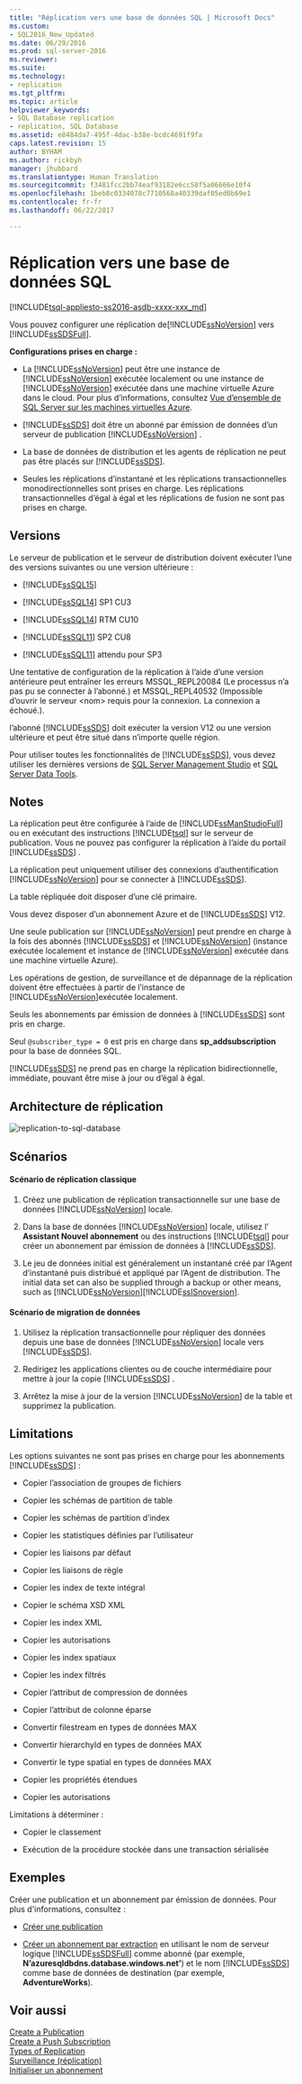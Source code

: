 ```yaml
---
title: "Réplication vers une base de données SQL | Microsoft Docs"
ms.custom:
- SQL2016_New_Updated
ms.date: 06/29/2016
ms.prod: sql-server-2016
ms.reviewer: 
ms.suite: 
ms.technology:
- replication
ms.tgt_pltfrm: 
ms.topic: article
helpviewer_keywords:
- SQL Database replication
- replication, SQL Database
ms.assetid: e8484da7-495f-4dac-b38e-bcdc4691f9fa
caps.latest.revision: 15
author: BYHAM
ms.author: rickbyh
manager: jhubbard
ms.translationtype: Human Translation
ms.sourcegitcommit: f3481fcc2bb74eaf93182e6cc58f5a06666e10f4
ms.openlocfilehash: 1beb8c0334078c7710568a40339daf05ed0b69e1
ms.contentlocale: fr-fr
ms.lasthandoff: 06/22/2017

---
```

# <a name="replication-to-sql-database"></a>Réplication vers une base de données SQL
[!INCLUDE[tsql-appliesto-ss2016-asdb-xxxx-xxx_md](../../includes/tsql-appliesto-ss2016-asdb-xxxx-xxx-md.md)]

  Vous pouvez configurer une réplication de[!INCLUDE[ssNoVersion](../../includes/ssnoversion-md.md)] vers [!INCLUDE[ssSDSFull](../../includes/sssdsfull-md.md)].  
  
 **Configurations prises en charge :**  
  
-   La [!INCLUDE[ssNoVersion](../../includes/ssnoversion-md.md)] peut être une instance de [!INCLUDE[ssNoVersion](../../includes/ssnoversion-md.md)] exécutée localement ou une instance de [!INCLUDE[ssNoVersion](../../includes/ssnoversion-md.md)] exécutée dans une machine virtuelle Azure dans le cloud. Pour plus d’informations, consultez [Vue d’ensemble de SQL Server sur les machines virtuelles Azure](https://azure.microsoft.com/documentation/articles/virtual-machines-sql-server-infrastructure-services/).  
  
-   [!INCLUDE[ssSDS](../../includes/sssds-md.md)] doit être un abonné par émission de données d’un serveur de publication [!INCLUDE[ssNoVersion](../../includes/ssnoversion-md.md)] .  
  
-   La base de données de distribution et les agents de réplication ne peut pas être placés sur [!INCLUDE[ssSDS](../../includes/sssds-md.md)].  
  
-   Seules les réplications d’instantané et les réplications transactionnelles monodirectionnelles sont prises en charge. Les réplications transactionnelles d’égal à égal et les réplications de fusion ne sont pas prises en charge.  
  
## <a name="versions"></a>Versions  
 Le serveur de publication et le serveur de distribution doivent exécuter l’une des versions suivantes ou une version ultérieure :  
  
-   [!INCLUDE[ssSQL15](../../includes/sssql15-md.md)]  
  
-   [!INCLUDE[ssSQL14](../../includes/sssql14-md.md)] SP1 CU3  
  
-   [!INCLUDE[ssSQL14](../../includes/sssql14-md.md)] RTM CU10  
  
-   [!INCLUDE[ssSQL11](../../includes/sssql11-md.md)] SP2 CU8  
  
-   [!INCLUDE[ssSQL11](../../includes/sssql11-md.md)] attendu pour SP3  
  
 Une tentative de configuration de la réplication à l’aide d’une version antérieure peut entraîner les erreurs MSSQL_REPL20084 (Le processus n’a pas pu se connecter à l’abonné.) et MSSQL_REPL40532 (Impossible d’ouvrir le serveur \<nom> requis pour la connexion. La connexion a échoué.).  
  
 l’abonné [!INCLUDE[ssSDS](../../includes/sssds-md.md)] doit exécuter la version V12 ou une version ultérieure et peut être situé dans n’importe quelle région.  
  
 Pour utiliser toutes les fonctionnalités de [!INCLUDE[ssSDS](../../includes/sssds-md.md)], vous devez utiliser les dernières versions de [SQL Server Management Studio](https://msdn.microsoft.com/library/mt238290.aspx) et [SQL Server Data Tools](https://msdn.microsoft.com/library/mt204009.aspx).  
  
## <a name="remarks"></a>Notes  
 La réplication peut être configurée à l’aide de [!INCLUDE[ssManStudioFull](../../includes/ssmanstudiofull-md.md)] ou en exécutant des instructions [!INCLUDE[tsql](../../includes/tsql-md.md)] sur le serveur de publication. Vous ne pouvez pas configurer la réplication à l’aide du portail [!INCLUDE[ssSDS](../../includes/sssds-md.md)] .  
  
 La réplication peut uniquement utiliser des connexions d’authentification [!INCLUDE[ssNoVersion](../../includes/ssnoversion-md.md)] pour se connecter à [!INCLUDE[ssSDS](../../includes/sssds-md.md)].  
  
 La table répliquée doit disposer d’une clé primaire.  
  
 Vous devez disposer d’un abonnement Azure et de [!INCLUDE[ssSDS](../../includes/sssds-md.md)] V12.  
  
 Une seule publication sur [!INCLUDE[ssNoVersion](../../includes/ssnoversion-md.md)] peut prendre en charge à la fois des abonnés [!INCLUDE[ssSDS](../../includes/sssds-md.md)] et [!INCLUDE[ssNoVersion](../../includes/ssnoversion-md.md)] (instance exécutée localement et instance de [!INCLUDE[ssNoVersion](../../includes/ssnoversion-md.md)] exécutée dans une machine virtuelle Azure).  
  
 Les opérations de gestion, de surveillance et de dépannage de la réplication doivent être effectuées à partir de l’instance de [!INCLUDE[ssNoVersion](../../includes/ssnoversion-md.md)]exécutée localement.  
  
 Seuls les abonnements par émission de données à [!INCLUDE[ssSDS](../../includes/sssds-md.md)] sont pris en charge.  
  
 Seul `@subscriber_type = 0` est pris en charge dans **sp_addsubscription** pour la base de données SQL.  
  
 [!INCLUDE[ssSDS](../../includes/sssds-md.md)] ne prend pas en charge la réplication bidirectionnelle, immédiate, pouvant être mise à jour ou d’égal à égal.  
  
## <a name="replication-architecture"></a>Architecture de réplication  
 ![replication-to-sql-database](../../relational-databases/replication/media/replication-to-sql-database.png "replication-to-sql-database")  
  
## <a name="scenarios"></a>Scénarios  
  
#### <a name="typical-replication-scenario"></a>Scénario de réplication classique  
  
1.  Créez une publication de réplication transactionnelle sur une base de données [!INCLUDE[ssNoVersion](../../includes/ssnoversion-md.md)] locale.  
  
2.  Dans la base de données [!INCLUDE[ssNoVersion](../../includes/ssnoversion-md.md)] locale, utilisez l’ **Assistant Nouvel abonnement** ou des instructions [!INCLUDE[tsql](../../includes/tsql-md.md)] pour créer un abonnement par émission de données à [!INCLUDE[ssSDS](../../includes/sssds-md.md)].  
  
3.  Le jeu de données initial est généralement un instantané créé par l’Agent d’instantané puis distribué et appliqué par l’Agent de distribution. The initial data set can also be supplied through a backup or other means, such as [!INCLUDE[ssNoVersion](../../includes/ssnoversion-md.md)][!INCLUDE[ssISnoversion](../../includes/ssisnoversion-md.md)].  
  
#### <a name="data-migration-scenario"></a>Scénario de migration de données  
  
1.  Utilisez la réplication transactionnelle pour répliquer des données depuis une base de données [!INCLUDE[ssNoVersion](../../includes/ssnoversion-md.md)] locale vers [!INCLUDE[ssSDS](../../includes/sssds-md.md)].  
  
2.  Redirigez les applications clientes ou de couche intermédiaire pour mettre à jour la copie [!INCLUDE[ssSDS](../../includes/sssds-md.md)] .  
  
3.  Arrêtez la mise à jour de la version [!INCLUDE[ssNoVersion](../../includes/ssnoversion-md.md)] de la table et supprimez la publication.  
  
## <a name="limitations"></a>Limitations  
 Les options suivantes ne sont pas prises en charge pour les abonnements [!INCLUDE[ssSDS](../../includes/sssds-md.md)] :  
  
-   Copier l’association de groupes de fichiers  
  
-   Copier les schémas de partition de table  
  
-   Copier les schémas de partition d’index  
  
-   Copier les statistiques définies par l’utilisateur  
  
-   Copier les liaisons par défaut  
  
-   Copier les liaisons de règle  
  
-   Copier les index de texte intégral  
  
-   Copier le schéma XSD XML  
  
-   Copier les index XML  
  
-   Copier les autorisations  
  
-   Copier les index spatiaux  
  
-   Copier les index filtrés  
  
-   Copier l’attribut de compression de données  
  
-   Copier l’attribut de colonne éparse  
  
-   Convertir filestream en types de données MAX  
  
-   Convertir hierarchyId en types de données MAX  
  
-   Convertir le type spatial en types de données MAX  
  
-   Copier les propriétés étendues  
  
-   Copier les autorisations  
  
 Limitations à déterminer :  
  
-   Copier le classement  
  
-   Exécution de la procédure stockée dans une transaction sérialisée  
  
## <a name="examples"></a>Exemples  
 Créer une publication et un abonnement par émission de données. Pour plus d'informations, consultez :  
  
-   [Créer une publication](../../relational-databases/replication/publish/create-a-publication.md)  
  
-   [Créer un abonnement par extraction](../../relational-databases/replication/create-a-push-subscription.md) en utilisant le nom de serveur logique [!INCLUDE[ssSDSFull](../../includes/sssdsfull-md.md)] comme abonné (par exemple, **N’azuresqldbdns.database.windows.net’**) et le nom [!INCLUDE[ssSDS](../../includes/sssds-md.md)] comme base de données de destination (par exemple, **AdventureWorks**).  
  
## <a name="see-also"></a>Voir aussi  
 [Create a Publication](../../relational-databases/replication/publish/create-a-publication.md)   
 [Create a Push Subscription](../../relational-databases/replication/create-a-push-subscription.md)   
 [Types of Replication](../../relational-databases/replication/types-of-replication.md)   
 [Surveillance &#40;réplication&#41;](../../relational-databases/replication/monitor/monitoring-replication.md)   
 [Initialiser un abonnement](../../relational-databases/replication/initialize-a-subscription.md)  
  
  

